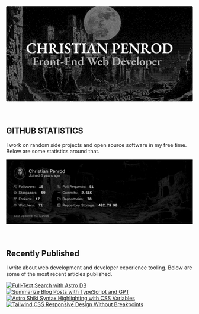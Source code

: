 
<picture>
  <source media="(prefers-color-scheme: dark)" srcset="assets/banner.dark.png?v=a98bd0f8-a3f1-40d4-8e3b-3c658278e0cf" width="843px" />
  <source media="(prefers-color-scheme: light)" srcset="assets/banner.light.png?v=a98bd0f8-a3f1-40d4-8e3b-3c658278e0cf" width="843px" />
  <img src="assets/banner.dark.png?v=a98bd0f8-a3f1-40d4-8e3b-3c658278e0cf" alt="Banner" width="843px" />
</picture>
<br />
<br />
<br />
<h2>GITHUB STATISTICS</h2>
<p>I work on random side projects and open source software in my free time. Below are some statistics around that.</p>
<picture>
  <source media="(prefers-color-scheme: dark)" srcset="assets/statistics.dark.png?v=a98bd0f8-a3f1-40d4-8e3b-3c658278e0cf" width="843px" />
  <source media="(prefers-color-scheme: light)" srcset="assets/statistics.light.png?v=a98bd0f8-a3f1-40d4-8e3b-3c658278e0cf" width="843px" />
  <img src="assets/statistics.dark.png?v=a98bd0f8-a3f1-40d4-8e3b-3c658278e0cf" alt="Github Statistics" width="843px" />
</picture>
<br />
<br />
<br />
<h2>Recently Published</h2>
<p>I write about web development and developer experience tooling. Below are some of the most recent articles published.</p>
<a href="https://christianpenrod.com/blog/full-text-search-with-astro-db"><img src="https://christianpenrod.com/blog/full-text-search-with-astro-db.png?v=a98bd0f8-a3f1-40d4-8e3b-3c658278e0cf" alt="Full-Text Search with Astro DB" width="421px" /></a>
<a href="https://christianpenrod.com/blog/summarize-blog-posts-with-typescript-and-gpt"><img src="https://christianpenrod.com/blog/summarize-blog-posts-with-typescript-and-gpt.png?v=a98bd0f8-a3f1-40d4-8e3b-3c658278e0cf" alt="Summarize Blog Posts with TypeScript and GPT" width="421px" /></a>
<a href="https://christianpenrod.com/blog/astro-shiki-syntax-highlighting-with-css-variables"><img src="https://christianpenrod.com/blog/astro-shiki-syntax-highlighting-with-css-variables.png?v=a98bd0f8-a3f1-40d4-8e3b-3c658278e0cf" alt="Astro Shiki Syntax Highlighting with CSS Variables" width="421px" /></a>
<a href="https://christianpenrod.com/blog/tailwindcss-responsive-design-without-breakpoints"><img src="https://christianpenrod.com/blog/tailwindcss-responsive-design-without-breakpoints.png?v=a98bd0f8-a3f1-40d4-8e3b-3c658278e0cf" alt="Tailwind CSS Responsive Design Without Breakpoints" width="421px" /></a>
